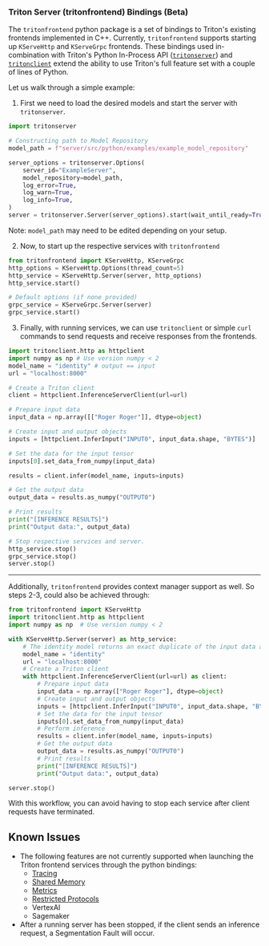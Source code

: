 <!--
# Copyright 2024, NVIDIA CORPORATION & AFFILIATES. All rights reserved.
#
# Redistribution and use in source and binary forms, with or without
# modification, are permitted provided that the following conditions
# are met:
#  * Redistributions of source code must retain the above copyright
#    notice, this list of conditions and the following disclaimer.
#  * Redistributions in binary form must reproduce the above copyright
#    notice, this list of conditions and the following disclaimer in the
#    documentation and/or other materials provided with the distribution.
#  * Neither the name of NVIDIA CORPORATION nor the names of its
#    contributors may be used to endorse or promote products derived
#    from this software without specific prior written permission.
#
# THIS SOFTWARE IS PROVIDED BY THE COPYRIGHT HOLDERS ``AS IS'' AND ANY
# EXPRESS OR IMPLIED WARRANTIES, INCLUDING, BUT NOT LIMITED TO, THE
# IMPLIED WARRANTIES OF MERCHANTABILITY AND FITNESS FOR A PARTICULAR
# PURPOSE ARE DISCLAIMED.  IN NO EVENT SHALL THE COPYRIGHT OWNER OR
# CONTRIBUTORS BE LIABLE FOR ANY DIRECT, INDIRECT, INCIDENTAL, SPECIAL,
# EXEMPLARY, OR CONSEQUENTIAL DAMAGES (INCLUDING, BUT NOT LIMITED TO,
# PROCUREMENT OF SUBSTITUTE GOODS OR SERVICES; LOSS OF USE, DATA, OR
# PROFITS; OR BUSINESS INTERRUPTION) HOWEVER CAUSED AND ON ANY THEORY
# OF LIABILITY, WHETHER IN CONTRACT, STRICT LIABILITY, OR TORT
# (INCLUDING NEGLIGENCE OR OTHERWISE) ARISING IN ANY WAY OUT OF THE USE
# OF THIS SOFTWARE, EVEN IF ADVISED OF THE POSSIBILITY OF SUCH DAMAGE.
-->
### Triton Server (tritonfrontend) Bindings (Beta)

The `tritonfrontend` python package is a set of bindings to Triton's existing frontends implemented in C++. Currently, `tritonfrontend` supports starting up `KServeHttp` and `KServeGrpc` frontends. These bindings used in-combination with Triton's Python In-Process API ([`tritonserver`](https://github.com/triton-inference-server/core/tree/main/python/tritonserver)) and [`tritonclient`](https://github.com/triton-inference-server/client/tree/main/src/python/library) extend the ability to use Triton's full feature set with a couple of lines of Python.

Let us walk through a simple example:
1. First we need to load the desired models and start the server with `tritonserver`.
```python
import tritonserver

# Constructing path to Model Repository
model_path = f"server/src/python/examples/example_model_repository"

server_options = tritonserver.Options(
    server_id="ExampleServer",
    model_repository=model_path,
    log_error=True,
    log_warn=True,
    log_info=True,
)
server = tritonserver.Server(server_options).start(wait_until_ready=True)
```
Note: `model_path` may need to be edited depending on your setup.


2. Now, to start up the respective services with `tritonfrontend`
```python
from tritonfrontend import KServeHttp, KServeGrpc
http_options = KServeHttp.Options(thread_count=5)
http_service = KServeHttp.Server(server, http_options)
http_service.start()

# Default options (if none provided)
grpc_service = KServeGrpc.Server(server)
grpc_service.start()
```

3. Finally, with running services, we can use `tritonclient` or simple `curl` commands to send requests and receive responses from the frontends.

```python
import tritonclient.http as httpclient
import numpy as np # Use version numpy < 2
model_name = "identity" # output == input
url = "localhost:8000"

# Create a Triton client
client = httpclient.InferenceServerClient(url=url)

# Prepare input data
input_data = np.array([["Roger Roger"]], dtype=object)

# Create input and output objects
inputs = [httpclient.InferInput("INPUT0", input_data.shape, "BYTES")]

# Set the data for the input tensor
inputs[0].set_data_from_numpy(input_data)

results = client.infer(model_name, inputs=inputs)

# Get the output data
output_data = results.as_numpy("OUTPUT0")

# Print results
print("[INFERENCE RESULTS]")
print("Output data:", output_data)

# Stop respective services and server.
http_service.stop()
grpc_service.stop()
server.stop()
```

---

Additionally, `tritonfrontend` provides context manager support as well. So steps 2-3, could also be achieved through:
```python
from tritonfrontend import KServeHttp
import tritonclient.http as httpclient
import numpy as np  # Use version numpy < 2

with KServeHttp.Server(server) as http_service:
    # The identity model returns an exact duplicate of the input data as output
    model_name = "identity"
    url = "localhost:8000"
    # Create a Triton client
    with httpclient.InferenceServerClient(url=url) as client:
        # Prepare input data
        input_data = np.array(["Roger Roger"], dtype=object)
        # Create input and output objects
        inputs = [httpclient.InferInput("INPUT0", input_data.shape, "BYTES")]
        # Set the data for the input tensor
        inputs[0].set_data_from_numpy(input_data)
        # Perform inference
        results = client.infer(model_name, inputs=inputs)
        # Get the output data
        output_data = results.as_numpy("OUTPUT0")
        # Print results
        print("[INFERENCE RESULTS]")
        print("Output data:", output_data)

server.stop()
```
With this workflow, you can avoid having to stop each service after client requests have terminated.


## Known Issues
- The following features are not currently supported when launching the Triton frontend services through the python bindings:
    - [Tracing](https://github.com/triton-inference-server/server/blob/main/docs/user_guide/trace.md)
    - [Shared Memory](https://github.com/triton-inference-server/server/blob/main/docs/protocol/extension_shared_memory.md)
    - [Metrics](https://github.com/triton-inference-server/server/blob/main/docs/user_guide/metrics.md)
    - [Restricted Protocols](https://github.com/triton-inference-server/server/blob/main/docs/customization_guide/inference_protocols.md#limit-endpoint-access-beta)
    - VertexAI
    - Sagemaker
- After a running server has been stopped, if the client sends an inference request, a Segmentation Fault will occur.